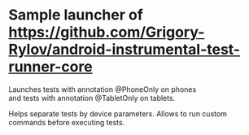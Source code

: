# Sample launcher of https://github.com/Grigory-Rylov/android-instrumental-test-runner-core
Launches tests with annotation @PhoneOnly on phones  
and tests with annotation @TabletOnly on tablets.

Helps separate tests by device parameters. Allows to run custom commands before executing tests.
